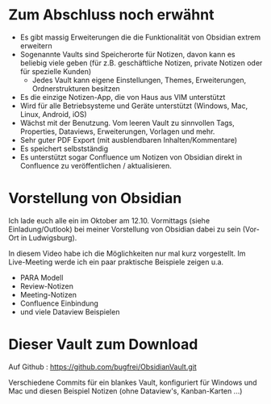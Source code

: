 # Zum Abschluss noch erwähnt

- Es gibt massig Erweiterungen die die Funktionalität von Obsidian extrem erweitern
- Sogenannte Vaults sind Speicherorte für Notizen, davon kann es beliebig viele geben (für z.B. geschäftliche Notizen, private Notizen oder für spezielle Kunden)
    - Jedes Vault kann eigene Einstellungen, Themes, Erweiterungen, Ordnerstrukturen besitzen
- Es die einzige Notizen-App, die von Haus aus VIM unterstützt
- Wird für alle Betriebsysteme und Geräte unterstützt (Windows, Mac, Linux, Android, iOS)
- Wächst mit der Benutzung. Vom leeren Vault zu sinnvollen Tags, Properties, Dataviews, Erweiterungen, Vorlagen und mehr.
- Sehr guter PDF Export (mit ausblendbaren Inhalten/Kommentare)
- Es speichert selbstständig
- Es unterstützt sogar Confluence um Notizen von Obsidian direkt in Confluence zu veröffentlichen / aktualisieren.

# Vorstellung von Obsidian

Ich lade euch alle ein im Oktober am 12.10. Vormittags (siehe Einladung/Outlook) bei meiner Vorstellung von Obsidian dabei zu sein (Vor-Ort in Ludwigsburg).

In diesem Video habe ich die Möglichkeiten nur mal kurz vorgestellt. Im Live-Meeting werde ich ein paar praktische Beispiele zeigen u.a.

- PARA Modell
- Review-Notizen
- Meeting-Notizen
- Confluence Einbindung
- und viele Dataview Beispielen

# Dieser Vault zum Download

Auf Github : https://github.com/bugfrei/ObsidianVault.git

Verschiedene Commits für ein blankes Vault, konfiguriert für Windows und Mac und diesen Beispiel Notizen (ohne Dataview's, Kanban-Karten ...)
